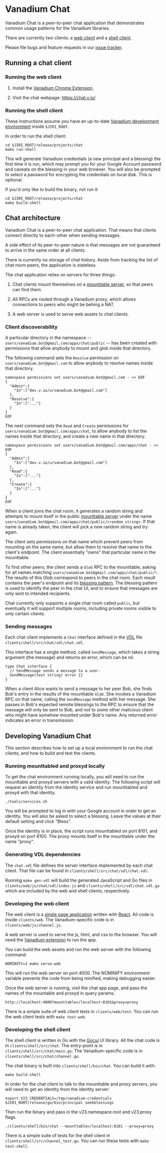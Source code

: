 # Vanadium Chat

Vanadium Chat is a peer-to-peer chat application that demonstrates common usage
patterns for the Vanadium libraries.

There are currently two clients: a [web client][client-web] and a [shell
client][client-shell].

Please file bugs and feature requests in our [issue tracker][issue-tracker].

## Running a chat client

<a name="client-web"></a>
### Running the web client

1. Install the [Vanadium Chrome Extension][vanadium-extension].

2. Visit the chat webpage: <https://chat.v.io/>

<a name="client-shell"></a>
### Running the shell client

These instructions assume you have an up-to-date [Vanadium development
environment][vanadium-installation] inside `$JIRI_ROOT`.

In order to run the shell client:

    cd $JIRI_ROOT/release/projects/chat
    make run-shell

This will generate Vanadium credentials (a new principal and a blessing) the
first time it is run, which may prompt you for your Google Account password and
caveats on the blessing in your web browser. You will also be prompted to
select a password for encrypting the credentials on local disk. This is
optional.

If you'd only like to build the binary, not run it:

    cd $JIRI_ROOT/release/projects/chat
    make build-shell

<a name="architecture"></a>
## Chat architecture

Vanadium Chat is a peer-to-peer chat application.  That means that clients
connect directly to each-other when sending messages.

A side effect of its peer-to-peer nature is that messages are not guaranteed to
arrive in the same order at all clients.

There is currently no storage of chat history.  Aside from tracking the list of
chat room peers, the application is stateless.

The chat application relies on servers for three things:

1. Chat clients mount themselves on a [mounttable server][mounttable], so that
   peers can find them.

2. All RPCs are routed through a Vanadium proxy, which allows connections to
   peers who might be behing a NAT.

3. A web server is used to serve web assets to chat clients.

### Client discoverability

A particular directory in the namespace --
`users/vanadium.bot@gmail.com/apps/chat/public` -- has been created with
permissions that allow anybody to mount and glob inside that directory.

The following command sets the `Resolve` permission on
`users/vanadium.bot@gmail.com` to allow anybody to resolve names inside that
directory.

    namespace permissions set users/vanadium.bot@gmail.com - << EOF
    {
      "Admin":{
        "In":["dev.v.io/u/vanadium.bot@gmail.com"]
      },
      "Resolve":{
        "In":["..."]
      }
    }
    EOF


The next command sets the `Read` and `Create` permissions for
`users/vanadium.bot@gmail.com/apps/chat`, to allow anybody to list the names
inside that directory, and create a new name in that directory.

    namespace permissions set users/vanadium.bot@gmail.com/apps/chat - << EOF
    {
      "Admin":{
        "In":["dev.v.io/u/vanadium.bot@gmail.com"]
      },
      "Read":{
        "In":["..."]
      },
      "Create":{
        "In":["..."]
      }
    }
    EOF


When a client joins the chat room, it generates a random string and attempts to
mount itself in the public [mounttable server][mounttable] under the name
`users/vanadium.bot@gmail.com/apps/chat/public/<random_string>`.  If that name
is already taken, the client will pick a new random string and try again.

The client sets permissions on that name which prevent peers from mounting on
the same name, but allow them to resolve that name to the client's endpoint.
The client essentially "owns" that particular name in the mounttable.

To find other peers, the client sends a `Glob` RPC to the mounttable, asking
for all names matching `users/vanadium.bot@gmail.com/apps/chat/public/*`.  The
results of this Glob correspond to peers in the chat room.  Each result
contains the peer's endpoint and its [blessing pattern][blessings].  The
blessing pattern is used to identify the peer in the chat UI, and to ensure
that messages are only sent to intended recipients.

Chat currently only supports a single chat room called `public`, but eventually
it will support multiple rooms, including private rooms visible to only certain
clients.

### Sending messages

Each chat client implements a `Chat` interface defined in the [VDL][vdl] file
`clients/shell/src/chat/vdl/chat.vdl`.

This interface has a single method, called `SendMessage`, which takes a string
argument (the message) and returns an error, which can be nil.


    type Chat interface {
      // SendMessage sends a message to a user.
      SendMessage(text string) error {}
    }


When a client Alice wants to send a message to her peer Bob, she finds Bob's
entry in the results of the mounttable `Glob`.  She invokes a Vanadium RPC on
that name, calling the `SendMessage` method with her message.  She passes in
Bob's expected remote blessings to the RPC to ensure that the message will
only be sent to Bob, and not to some other malicious client who might have
somehow mounted under Bob's name.  Any returned error indicates an error in
transmission.


<a name="developing"></a>
## Developing Vanadium Chat

This section describes how to set up a local environment to run the chat
clients, and how to build and test the clients.

### Running mounttabled and proxyd locally

To get the chat environment running locally, you will need to run the
mounttable and proxyd servers with a valid identity.  The following script will
request an identity from the identity service and run mounttabled and proxyd
with that identity.

    ./tools/services.sh

You will be prompted to log in with your Google account in order to get an
identity.  You will also be asked to select a blessing.  Leave the values at
their default setting and click "Bless".

Once the identity is in place, the script runs mounttabled on port 8101, and
proxyd on port 8100.  The proxy mounts itself in the mounttable under the name
"proxy".

### Generating VDL dependencies

The `chat.vdl` file defines the server interface implemented by each chat client.
That file can be found in `clients/shell/src/chat/vdl/chat.vdl`.

Running `make gen-vdl` will build the generated JavaScript and Go files in
`clients/web/js/chat/vdl/index.js` and `clients/shell/src/vdl/chat.vdl.go`
which are included by the web and shell clients, respectively.

### Developing the web client

The web client is a [single page application][spa] written with [React][react].
All code is inside `clients/web`.  The Vanadium-specific code is in
`clients/web/js/channel.js`.

A web server is used to serve the js, html, and css to the browser.  You will
need the [Vanadium extension][vanadium-extension] to run the app.

You can build the web assets and run the web server with the following command:

    NOMINIFY=1 make serve-web

This will run the web server on port 4000.  The NOMINIFY environment variable
prevents the code from being minified, making debugging easier.

Once the web server is running, visit the chat app page, and pass the names of
the mountable and proxyd in query params:

    http://localhost:4000?mounttable=/localhost:8101&proxy=proxy

There is a simple suite of web client tests in `clients/web/test`.  You can run
the web client tests with `make test-web`.

### Developing the shell client

The shell client is written in Go with the [Gocui][gocui] UI library.  All
the chat code is in `clients/shell/src/chat`.  The entry-point is in
`clients/shell/src/chat/main.go`.  The Vanadium-specific code is in
`clients/shell/src/chat/channel.go`.

The chat binary is built into `clients/shell/bin/chat`.  You can build it with:

    make build-shell

In order for the chat client to talk to the mounttable and proxy servers, you
will need to get an identity from the identity server:

    export V23_CREDENTIALS=/tmp/vanadium-credentials
    $JIRI_ROOT/release/go/bin/principal seekblessings

Then run the binary and pass in the v23.namespace.root and v23.proxy flags.

    ./clients/shell/bin/chat --mounttable=/localhost:8101 --proxy=proxy

There is a simple suite of tests for the shell client in
`clients/shell/src/channel_test.go`.  You can run these tests with `make
test-shell`.

[blessings]: https://vanadium.github.io/glossary.html#blessing
[client-shell]: #client-shell
[client-web]: #client-web
[gocui]: https://github.com/jroimartin/gocui
[issue-tracker]: https://github.com/vanadium/chat/issues
[mounttable]: https://vanadium.github.io/glossary.html#mount-table
[react]: http://facebook.github.io/react/
[spa]: http://en.wikipedia.org/wiki/Single-page_application
[vanadium-extension]: https://chrome.google.com/webstore/detail/vanadium-extension/jcaelnibllfoobpedofhlaobfcoknpap
[vanadium-installation]: https://vanadium.github.io/installation/
[vdl]: https://vanadium.github.io/glossary.html#vandium-definition-language-vdl-
